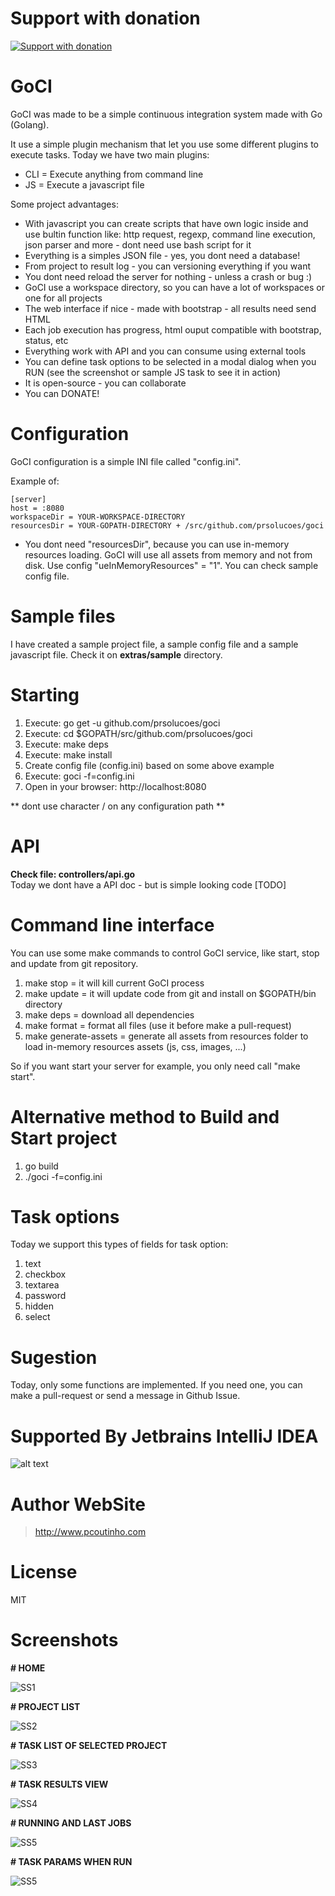 # Support with donation
[![Support with donation](http://donation.pcoutinho.com/images/donate-button.png)](http://donation.pcoutinho.com/)

# GoCI

GoCI was made to be a simple continuous integration system made with Go (Golang).

It use a simple plugin mechanism that let you use some different plugins to execute tasks. Today we have two main plugins:  
- CLI = Execute anything from command line  
- JS = Execute a javascript file
  
Some project advantages:
- With javascript you can create scripts that have own logic inside and use bultin function like: http request, regexp, command line execution, json parser and more - dont need use bash script for it
- Everything is a simples JSON file - yes, you dont need a database!
- From project to result log - you can versioning everything if you want
- You dont need reload the server for nothing - unless a crash or bug :)
- GoCI use a workspace directory, so you can have a lot of workspaces or one for all projects
- The web interface if nice - made with bootstrap - all results need send HTML
- Each job execution has progress, html ouput compatible with bootstrap, status, etc
- Everything work with API and you can consume using external tools
- You can define task options to be selected in a modal dialog when you RUN (see the screenshot or sample JS task to see it in action)
- It is open-source - you can collaborate
- You can DONATE!

# Configuration

GoCI configuration is a simple INI file called "config.ini".

Example of:

```
[server]
host = :8080
workspaceDir = YOUR-WORKSPACE-DIRECTORY
resourcesDir = YOUR-GOPATH-DIRECTORY + /src/github.com/prsolucoes/goci
```

* You dont need "resourcesDir", because you can use in-memory resources loading. GoCI will use all assets from memory and not from disk. Use config "ueInMemoryResources" = "1". You can check sample config file. 

# Sample files

I have created a sample project file, a sample config file and a sample javascript file. Check it on **extras/sample** directory.

# Starting

1. Execute: go get -u github.com/prsolucoes/goci  
2. Execute: cd $GOPATH/src/github.com/prsolucoes/goci  
3. Execute: make deps  
4. Execute: make install  
5. Create config file (config.ini) based on some above example  
6. Execute: goci -f=config.ini
7. Open in your browser: http://localhost:8080  

** dont use character / on any configuration path **

# API

**Check file: controllers/api.go**  
Today we dont have a API doc - but is simple looking code [TODO]  

# Command line interface

You can use some make commands to control GoCI service, like start, stop and update from git repository.

1. make stop   = it will kill current GoCI process
2. make update = it will update code from git and install on $GOPATH/bin directory
3. make deps   = download all dependencies
4. make format = format all files (use it before make a pull-request)
5. make generate-assets = generate all assets from resources folder to load in-memory resources assets (js, css, images, ...)

So if you want start your server for example, you only need call "make start".

# Alternative method to Build and Start project

1. go build
2. ./goci -f=config.ini

# Task options

Today we support this types of fields for task option:  
  
1. text 
2. checkbox
3. textarea
4. password
5. hidden
6. select

# Sugestion

Today, only some functions are implemented. If you need one, you can make a pull-request or send a message in Github Issue.

# Supported By Jetbrains IntelliJ IDEA

![alt text](https://github.com/prsolucoes/goci/raw/master/extras/jetbrains/logo.png "Supported By Jetbrains IntelliJ IDEA")

# Author WebSite

> http://www.pcoutinho.com

# License

MIT

# Screenshots

**# HOME**

![SS1](https://github.com/prsolucoes/goci/raw/master/extras/screenshots/screenshot1.png "Screenshot 1")

**# PROJECT LIST**

![SS2](https://github.com/prsolucoes/goci/raw/master/extras/screenshots/screenshot2.png "Screenshot 2")

**# TASK LIST OF SELECTED PROJECT**

![SS3](https://github.com/prsolucoes/goci/raw/master/extras/screenshots/screenshot3.png "Screenshot 3")

**# TASK RESULTS VIEW**

![SS4](https://github.com/prsolucoes/goci/raw/master/extras/screenshots/screenshot4.png "Screenshot 4")

**# RUNNING AND LAST JOBS**

![SS5](https://github.com/prsolucoes/goci/raw/master/extras/screenshots/screenshot5.png "Screenshot 5")

**# TASK PARAMS WHEN RUN**

![SS5](https://github.com/prsolucoes/goci/raw/master/extras/screenshots/screenshot6.png "Screenshot 6")
